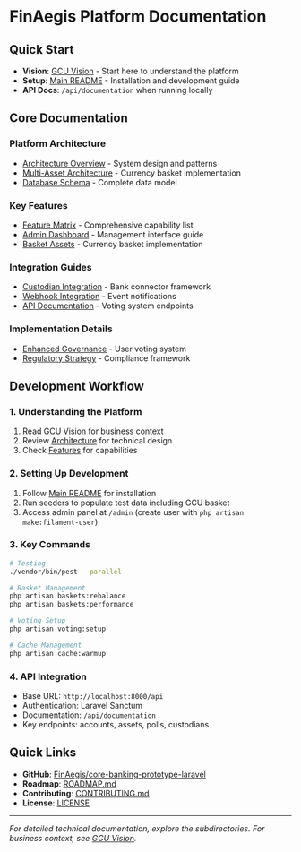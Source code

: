 # FinAegis Platform Documentation

## Quick Start

- **Vision**: [GCU Vision](../GCU_VISION.md) - Start here to understand the platform
- **Setup**: [Main README](../README.md) - Installation and development guide
- **API Docs**: `/api/documentation` when running locally

## Core Documentation

### Platform Architecture
- [Architecture Overview](02-ARCHITECTURE/ARCHITECTURE.md) - System design and patterns
- [Multi-Asset Architecture](02-ARCHITECTURE/MULTI_ASSET_ARCHITECTURE.md) - Currency basket implementation
- [Database Schema](04-TECHNICAL/DATABASE_SCHEMA.md) - Complete data model

### Key Features
- [Feature Matrix](03-FEATURES/FEATURES.md) - Comprehensive capability list
- [Admin Dashboard](04-TECHNICAL/ADMIN_DASHBOARD.md) - Management interface guide
- [Basket Assets](04-TECHNICAL/BASKET_ASSETS_DESIGN.md) - Currency basket implementation

### Integration Guides
- [Custodian Integration](04-TECHNICAL/CUSTODIAN_INTEGRATION.md) - Bank connector framework
- [Webhook Integration](04-TECHNICAL/WEBHOOK_INTEGRATION.md) - Event notifications
- [API Documentation](API_VOTING_ENDPOINTS.md) - Voting system endpoints

### Implementation Details
- [Enhanced Governance](PHASE_4.2_ENHANCED_GOVERNANCE.md) - User voting system
- [Regulatory Strategy](01-VISION/REGULATORY_STRATEGY.md) - Compliance framework

## Development Workflow

### 1. Understanding the Platform
1. Read [GCU Vision](../GCU_VISION.md) for business context
2. Review [Architecture](02-ARCHITECTURE/ARCHITECTURE.md) for technical design
3. Check [Features](03-FEATURES/FEATURES.md) for capabilities

### 2. Setting Up Development
1. Follow [Main README](../README.md) for installation
2. Run seeders to populate test data including GCU basket
3. Access admin panel at `/admin` (create user with `php artisan make:filament-user`)

### 3. Key Commands
```bash
# Testing
./vendor/bin/pest --parallel

# Basket Management
php artisan baskets:rebalance
php artisan baskets:performance

# Voting Setup
php artisan voting:setup

# Cache Management
php artisan cache:warmup
```

### 4. API Integration
- Base URL: `http://localhost:8000/api`
- Authentication: Laravel Sanctum
- Documentation: `/api/documentation`
- Key endpoints: accounts, assets, polls, custodians

## Quick Links

- **GitHub**: [FinAegis/core-banking-prototype-laravel](https://github.com/FinAegis/core-banking-prototype-laravel)
- **Roadmap**: [ROADMAP.md](../ROADMAP.md)
- **Contributing**: [CONTRIBUTING.md](../CONTRIBUTING.md)
- **License**: [LICENSE](../LICENSE)

---

*For detailed technical documentation, explore the subdirectories. For business context, see [GCU Vision](../GCU_VISION.md).*
